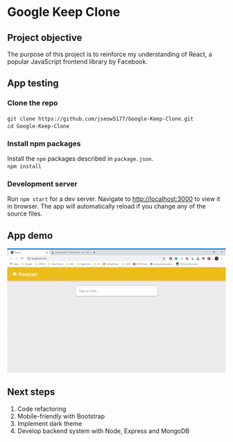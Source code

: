 # Google Keep Clone

## Project objective

The purpose of this project is to reinforce my understanding of React, a popular JavaScript frontend library by Facebook. 

## App testing

### Clone the repo

`git clone https://github.com/jseow5177/Google-Keep-Clone.git`  
`cd Google-Keep-Clone`

### Install npm packages

Install the `npm` packages described in `package.json`.  
`npm install`

### Development server

Run `npm start` for a dev server. Navigate to [http://localhost:3000](http://localhost:3000) to view it in browser. The app will automatically reload if you change any of the source files.

## App demo
![app-demo](./app-demo.gif)

## Next steps
<ol>
  <li> Code refactoring </li>
  <li> Mobile-friendly with Bootstrap </li>
  <li> Implement dark theme </li>
  <li> Develop backend system with Node, Express and MongoDB </li>
</ol>  
